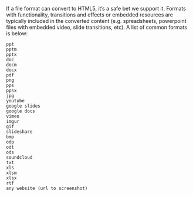 If a file format can convert to HTML5, it’s a safe bet we support it. Formats with functionality, transitions and effects or embedded resources are typically included in the converted content (e.g. spreadsheets, powerpoint files with embedded video, slide transitions, etc). A list of common formats is below:

	ppt
	pptm
	pptx
	doc
	docm
	docx
	pdf
	png
	pps
	ppsx
	jpg
	youtube
	google slides
	google docs
	vimeo
	imgur
	gif
	slideshare
	bmp
	odp
	odt
	ods
	soundcloud
	txt
	xls
	xlsm
	xlsx
	rtf
	any website (url to screenshot)
